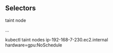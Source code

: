 ##  Selectors

taint node

...

kubectl taint nodes ip-192-168-7-230.ec2.internal    hardware=gpu:NoSchedule